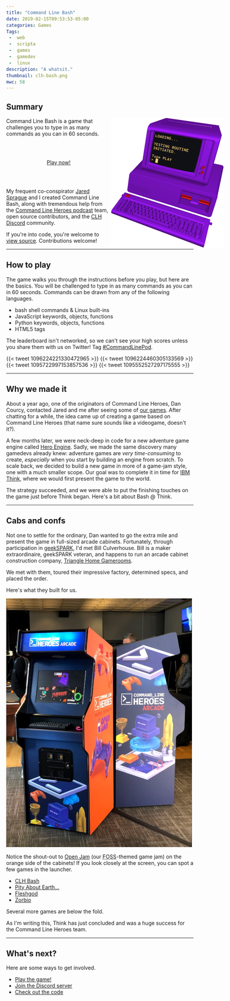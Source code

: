 ```yaml
---
title: "Command Line Bash"
date: 2019-02-15T09:53:53-05:00
categories: Games
Tags:
 -  web
 -  scripta
 -  games
 -  gamedev
 -  linux
description: "A whatsit."
thumbnail: clh-bash.png
mwc: 58
---
```


## Summary

<img src="ibm-5150.png" class="float-comp">

<style>
.float-comp {
  shape-outside: url(ibm-5150.png);
  float: right;
  shape-margin: 16px;
  margin-right: -16%;
  max-width: 60%;
}
</style>

Command Line Bash is a game that challenges you to type in as many commands as you can in 60 seconds.

<center style="margin: 60px auto;">
<a class="pbp-btn" href="https://www.redhat.com/en/command-line-heroes/bash/index.html">Play now!</a>
</center>

My frequent co-conspirator [Jared Sprague][jsprague] and I created Command Line Bash, along with tremendous help from the [Command Line Heroes podcast][clh] team, open source contributors, and the [CLH Discord][discord] community.

If you're into code, you're welcome to [view source][source].  Contributions welcome!

---

## How to play

The game walks you through the instructions before you play, but here are the basics.  You will be challenged to type in as many commands as you can in 60 seconds.  Commands can be drawn from any of the following languages.

 - bash shell commands & Linux built-ins
 - JavaScript keywords, objects, functions
 - Python keywords, objects, functions
 - HTML5 tags

The leaderboard isn't networked, so we can't see your high scores unless you share them with us on Twitter!  Tag [#CommandLinePod][clh-tw].

<style>
twitter-widget {
  width: 100% !important;
}
</style>

<div class="beside">
 <!--style="
width: 100%;
display: grid;
grid-template-columns: 1fr 1fr;
grid-gap: 10px;
"-->
{{< tweet 1096224221330472965 >}}
{{< tweet 1096224460305133569 >}}
{{< tweet 1095722997153857536 >}}
{{< tweet 1095552527297175555 >}}

</div>

---

## Why we made it

About a year ago, one of the originators of Command Line Heroes, Dan Courcy, contacted Jared and me after seeing some of [our games][scripta].  After chatting for a while, the idea came up of creating a game based on Command Line Heroes (that name sure sounds like a videogame, doesn't it?).

A few months later, we were neck-deep in code for a new adventure game engine called [Hero Engine][hero-eng]. Sadly, we made the same discovery many gamedevs already knew: adventure games are _very time-consuming_ to create, *especially* when you start by building an engine from scratch.  To scale back, we decided to build a new game in more of a game-jam style, one with a much smaller scope.  Our goal was to complete it in time for [IBM Think][think], where we would first present the game to the world.

The strategy succeeded, and we were able to put the finishing touches on the game just before Think began.  Here's a bit about Bash @ Think.

---

## Cabs and confs

Not one to settle for the ordinary, Dan wanted to go the extra mile and present the game in full-sized arcade cabinets.  Fortunately, through participation in [geekSPARK][geekspark], I'd met Bill Culverhouse.  Bill is a maker extraordinaire, geekSPARK veteran, and happens to run an arcade cabinet construction company, [Triangle Home Gamerooms][trihg].

We met with them, toured their impressive factory, determined specs, and placed the order.

Here's what they built for us.

![Command Line Heroes arcade cabinets](cabs.jpg)

Notice the shout-out to [Open Jam][oj] (our <abbr title="free and open-source software">FOSS</abbr>-themed game jam) on the orange side of the cabinets!  If you look closely at the screen, you can spot a few games in the launcher.

 - [CLH Bash][game]
 - [Pity About Earth...][pae]
 - [Fleshgod][fleshgod]
 - [Zorbio][zorb]

Several more games are below the fold.

As I'm writing this, Think has just concluded and was a huge success for the Command Line Heroes team.

---

## What's next?

Here are some ways to get involved.

 - <a href="https://www.redhat.com/en/command-line-heroes/bash/index.html">Play the game!</a>
 - [Join the Discord server][discord]
 - [Check out the code][source]


[game]: https://www.redhat.com/en/command-line-heroes/bash/index.html
[source]: https://github.com/CommandLineHeroes/clh-bash
[scripta]: http://scripta.co
[hero-eng]: https://github.com/CommandLineHeroes/hero-engine
[clh]: https://www.redhat.com/en/command-line-heroes
[jsprague]: https://twitter.com/caramelcode
[discord]: https://discord.gg/DYEGmFc
[phaser]: https://www.phaser.io/phaser://www.phaser.io/phaser3
[tiled]: https://www.mapeditor.org/
[spec]: https://github.com/CommandLineHeroes/hero-engine/blob/master/doc/spec.md
[think]: https://www.ibm.com/events/think/
[trihg]: https://www.trihg.com/
[oj]: http://openjam.io
[fleshgod]: https://itch.io/jam/open-jam-2018/rate/314668
[pae]: http://pae.fun
[zorb]: https://zorb.io
[clh-tw]: https://twitter.com/hashtag/commandlinepod?src=hash
[geekspark]: /tags/geekspark/
